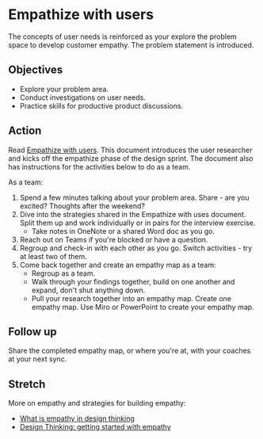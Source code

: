 # Empathize with users

The concepts of user needs is reinforced as your explore the problem space to develop customer empathy. The problem statement is introduced.

## Objectives

* Explore your problem area.
* Conduct investigations on user needs.
* Practice skills for productive product discussions.

## Action

Read [Empathize with users](https://github.com/tnt-summer-academy/Curriculum/blob/main/Reference/Product%20decks/1.1%20-%20Empathize%20with%20users.pdf). This document introduces the user researcher and kicks off the empathize phase of the design sprint. The document also has instructions for the activities below to do as a team.

As a team:

1. Spend a few minutes talking about your problem area. Share - are you excited? Thoughts after the weekend?
2. Dive into the strategies shared in the Empathize with uses document. Split them up and work individually or in pairs for the interview exercise.
    * Take notes in OneNote or a shared Word doc as you go.
3. Reach out on Teams if you're blocked or have a question.
4. Regroup and check-in with each other as you go. Switch activities - try at least two of them.
5. Come back together and create an empathy map as a team:
    * Regroup as a team.
    * Walk through your findings together, build on one another and expand, don't shut anything down.
    * Pull your research together into an empathy map. Create one empathy map. Use Miro or PowerPoint to create your empathy map.

## Follow up

Share the completed empathy map, or where you're at, with your coaches at your next sync.

## Stretch

More on empathy and strategies for building empathy:

* [What is empathy in design thinking](https://careerfoundry.com/en/blog/ux-design/what-is-empathy-in-design-thinking/)
* [Design Thinking: getting started with empathy](https://www.interaction-design.org/literature/article/design-thinking-getting-started-with-empathy)
